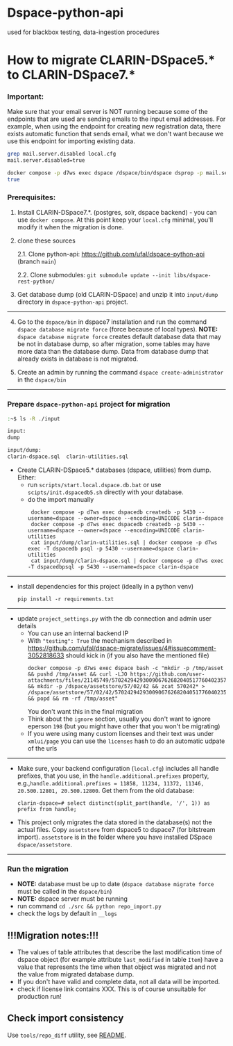 # Dspace-python-api
used for blackbox testing, data-ingestion procedures

# How to migrate CLARIN-DSpace5.* to CLARIN-DSpace7.*

### Important:
Make sure that your email server is NOT running because some of the endpoints that are used
are sending emails to the input email addresses. 
For example, when using the endpoint for creating new registration data, 
there exists automatic function that sends email, what we don't want
because we use this endpoint for importing existing data.
```sh
grep mail.server.disabled local.cfg
mail.server.disabled=true

docker compose -p d7ws exec dspace /dspace/bin/dspace dsprop -p mail.server.disabled
true
```

### Prerequisites:
1. Install CLARIN-DSpace7.*. (postgres, solr, dspace backend) - you can use `docker compose`. At this point keep your `local.cfg` minimal, you'll modify it when the migration is done.

2. clone these sources

    2.1. Clone python-api: https://github.com/ufal/dspace-python-api (branch `main`)

    2.2. Clone submodules:
`git submodule update --init libs/dspace-rest-python/`

3. Get database dump (old CLARIN-DSpace) and unzip it into `input/dump` directory in `dspace-python-api` project.


***
4. Go to the `dspace/bin` in dspace7 installation and run the command `dspace database migrate force` (force because of local types).
**NOTE:** `dspace database migrate force` creates default database data that may be not in database dump, so after migration, some tables may have more data than the database dump. Data from database dump that already exists in database is not migrated.

5. Create an admin by running the command `dspace create-administrator` in the `dspace/bin`

***
### Prepare `dspace-python-api` project for migration


```sh
:~$ ls -R ./input

input:
dump

input/dump:
clarin-dspace.sql  clarin-utilities.sql

```
- Create CLARIN-DSpace5.* databases (dspace, utilities) from dump. Either:
  - run `scripts/start.local.dspace.db.bat` or use `scipts/init.dspacedb5.sh` directly with your database. 
  - do the import manually
     ```
      docker compose -p d7ws exec dspacedb createdb -p 5430 --username=dspace --owner=dspace --encoding=UNICODE clarin-dspace
      docker compose -p d7ws exec dspacedb createdb -p 5430 --username=dspace --owner=dspace --encoding=UNICODE clarin-utilities
      cat input/dump/clarin-utilities.sql | docker compose -p d7ws exec -T dspacedb psql -p 5430 --username=dspace clarin-utilities
      cat input/dump/clarin-dspace.sql | docker compose -p d7ws exec -T dspacedbpsql -p 5430 --username=dspace clarin-dspace
      ```
***
- install dependencies for this project (ideally in a python venv)
  ```
  pip install -r requirements.txt
  ```

***
- update `project_settings.py` with the db connection and admin user details
  - You can use an internal backend IP
  - With `"testing": True` the mechanism described in https://github.com/ufal/dspace-migrate/issues/4#issuecomment-3052818633 should kick in (if you also have the mentioned file)
    ```
    docker compose -p d7ws exec dspace bash -c "mkdir -p /tmp/asset && pushd /tmp/asset && curl -LJO https://github.com/user-attachments/files/21145749/57024294293009067626820405177604023574.zip && mkdir -p /dspace/assetstore/57/02/42 && zcat 570242* > /dspace/assetstore/57/02/42/57024294293009067626820405177604023574 && popd && rm -rf /tmp/asset"
    ```
    You don't want this in the final migration
  - Think about the `ignore` section, usually you don't want to ignore eperson `198` (but you might have other that you won't be migrating)
  - If you were using many custom licenses and their text was under `xmlui/page`
    you can use the `licenses` hash to do an automatic udpate of the urls 

***
- Make sure, your backend configuration (`local.cfg`) includes all handle prefixes, that you use, in the `handle.additional.prefixes` property, 
e.g.,`handle.additional.prefixes = 11858, 11234, 11372, 11346, 20.500.12801, 20.500.12800`. Get them from the old database:
  ```
  clarin-dspace=# select distinct(split_part(handle, '/', 1)) as prefix from handle;
  ```

- This project only migrates the data stored in the database(s) not the actual files. Copy `assetstore` from dspace5 to dspace7 (for bitstream import). `assetstore` is in the folder where you have installed DSpace `dspace/assetstore`.

***
### Run the migration
- **NOTE:** database must be up to date (`dspace database migrate force` must be called in the `dspace/bin`)
- **NOTE:** dspace server must be running
- run command `cd ./src && python repo_import.py`
- check the logs by default in `__logs`

## !!!Migration notes:!!!
- The values of table attributes that describe the last modification time of dspace object (for example attribute `last_modified` in table `Item`) have a value that represents the time when that object was migrated and not the value from migrated database dump.
- If you don't have valid and complete data, not all data will be imported.
- check if license link contains XXX. This is of course unsuitable for production run!

## Check import consistency

Use `tools/repo_diff` utility, see [README](tools/repo_diff/README.md).

